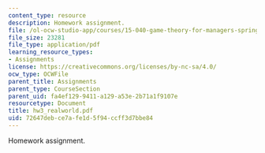 ```yaml
---
content_type: resource
description: Homework assignment.
file: /ol-ocw-studio-app/courses/15-040-game-theory-for-managers-spring-2004/72647debce7afe1d5f94ccff3d7bbe84_hw3_realworld.pdf
file_size: 23281
file_type: application/pdf
learning_resource_types:
- Assignments
license: https://creativecommons.org/licenses/by-nc-sa/4.0/
ocw_type: OCWFile
parent_title: Assignments
parent_type: CourseSection
parent_uid: fa4ef129-9411-a129-a53e-2b71a1f9107e
resourcetype: Document
title: hw3_realworld.pdf
uid: 72647deb-ce7a-fe1d-5f94-ccff3d7bbe84
---
```

Homework assignment.